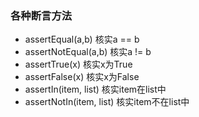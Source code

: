 ### 各种断言方法
- assertEqual(a,b)                      核实a == b
- assertNotEqual(a,b)                   核实a != b
- assertTrue(x)                         核实x为True
- assertFalse(x)                        核实x为False
- assertIn(item, list)                  核实item在list中
- assertNotIn(item, list)               核实item不在list中